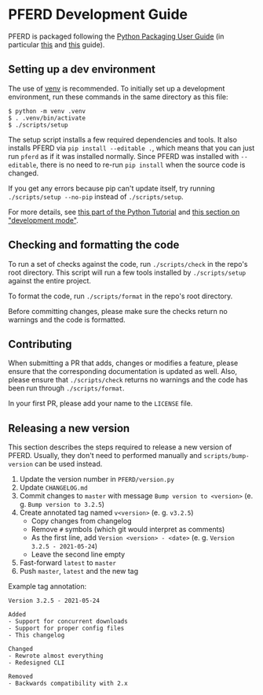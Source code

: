 # PFERD Development Guide

PFERD is packaged following the [Python Packaging User Guide][ppug] (in
particular [this][ppug-1] and [this][ppug-2] guide).

[ppug]: <https://packaging.python.org/> "Python Packaging User Guide"
[ppug-1]: <https://packaging.python.org/tutorials/packaging-projects/> "Packaging Python Projects"
[ppug-2]: <https://packaging.python.org/guides/distributing-packages-using-setuptools/> "Packaging and distributing projects"

## Setting up a dev environment

The use of [venv][venv] is recommended. To initially set up a development
environment, run these commands in the same directory as this file:

```
$ python -m venv .venv
$ . .venv/bin/activate
$ ./scripts/setup
```

The setup script installs a few required dependencies and tools. It also
installs PFERD via `pip install --editable .`, which means that you can just run
`pferd` as if it was installed normally. Since PFERD was installed with
`--editable`, there is no need to re-run `pip install` when the source code is
changed.

If you get any errors because pip can't update itself, try running
`./scripts/setup --no-pip` instead of `./scripts/setup`.

For more details, see [this part of the Python Tutorial][venv-tut] and
[this section on "development mode"][ppug-dev].

[venv]: <https://docs.python.org/3/library/venv.html> "venv - Creation of virtual environments"
[venv-tut]: <https://docs.python.org/3/tutorial/venv.html> "12. Virtual Environments and Packages"
[ppug-dev]: <https://packaging.python.org/guides/distributing-packages-using-setuptools/#working-in-development-mode> "Working in “development mode”"

## Checking and formatting the code

To run a set of checks against the code, run `./scripts/check` in the repo's
root directory. This script will run a few tools installed by `./scripts/setup`
against the entire project.

To format the code, run `./scripts/format` in the repo's root directory.

Before committing changes, please make sure the checks return no warnings and
the code is formatted.

## Contributing

When submitting a PR that adds, changes or modifies a feature, please ensure
that the corresponding documentation is updated as well. Also, please ensure
that `./scripts/check` returns no warnings and the code has been run through
`./scripts/format`.

In your first PR, please add your name to the `LICENSE` file.

## Releasing a new version

This section describes the steps required to release a new version of PFERD.
Usually, they don't need to performed manually and `scripts/bump-version` can be
used instead.

1. Update the version number in `PFERD/version.py`
2. Update `CHANGELOG.md`
3. Commit changes to `master` with message `Bump version to <version>` (e. g. `Bump version to 3.2.5`)
4. Create annotated tag named `v<version>` (e. g. `v3.2.5`)
    - Copy changes from changelog
    - Remove `#` symbols (which git would interpret as comments)
    - As the first line, add `Version <version> - <date>` (e. g. `Version 3.2.5 - 2021-05-24`)
    - Leave the second line empty
5. Fast-forward `latest` to `master`
6. Push `master`, `latest` and the new tag

Example tag annotation:
```
Version 3.2.5 - 2021-05-24

Added
- Support for concurrent downloads
- Support for proper config files
- This changelog

Changed
- Rewrote almost everything
- Redesigned CLI

Removed
- Backwards compatibility with 2.x
```
